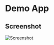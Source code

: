 # Demo App

## Screenshot
![Screenshot](https://github.com/abhishekroy8475/demo-app/assets/144415304/518846c5-3a9c-4704-8e08-2294801849a7)

